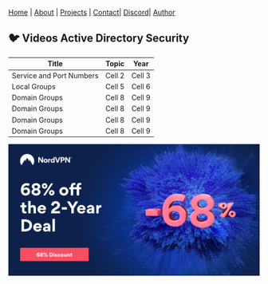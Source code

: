 [Home](https://docs.ad-attacks.com) | [About](./About.md) | [Projects](./Projects.md) | [Contact](./Contact.md)| [Discord](./Discord.md)| [Author](./Author.md)

## 🐦 Videos Active Directory Security 

| Title | Topic | Year |
| -------- | -------- | -------- |
| Service and Port Numbers  | Cell 2   | Cell 3   |
| Local Groups   | Cell 5   | Cell 6   |
| Domain Groups  | Cell 8   | Cell 9   |
| Domain Groups  | Cell 8   | Cell 9   |
| Domain Groups  | Cell 8   | Cell 9   |
| Domain Groups  | Cell 8   | Cell 9   |



[![NordVPN deal](./website/img/NordVPN01.jpeg)](https://nordvpn.sjv.io/c/3259613/976012/7452)